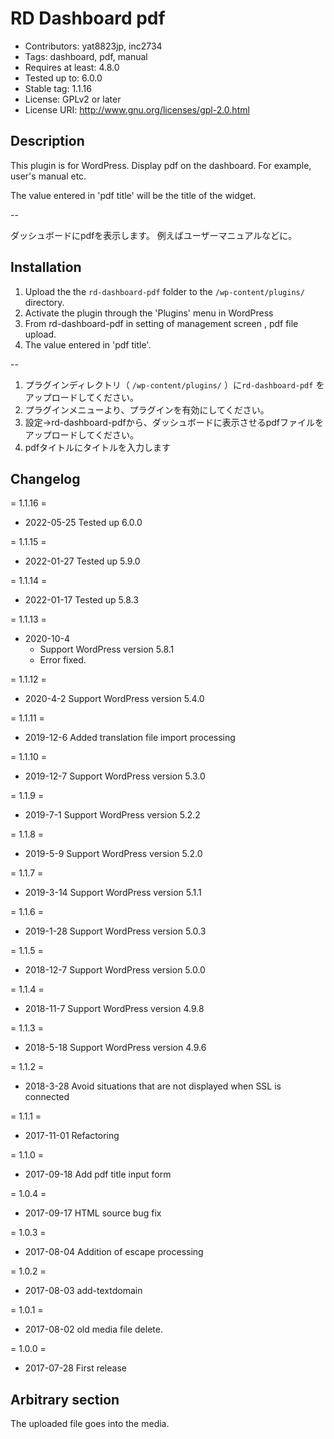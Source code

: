 # RD Dashboard pdf

- Contributors: yat8823jp, inc2734
- Tags: dashboard, pdf, manual
- Requires at least: 4.8.0
- Tested up to: 6.0.0
- Stable tag: 1.1.16
- License: GPLv2 or later
- License URI: http://www.gnu.org/licenses/gpl-2.0.html

## Description
This plugin is for WordPress.
Display pdf on the dashboard.
For example, user's manual etc.

The value entered in 'pdf title' will be the title of the widget.


--

ダッシュボードにpdfを表示します。
例えばユーザーマニュアルなどに。

## Installation

1. Upload the the `rd-dashboard-pdf` folder to the `/wp-content/plugins/` directory.
2. Activate the plugin through the 'Plugins' menu in WordPress
3. From rd-dashboard-pdf in setting of management screen , pdf file upload.
4. The value entered in 'pdf title'.

--

1. プラグインディレクトリ（ `/wp-content/plugins/` ）に`rd-dashboard-pdf` をアップロードしてください。
2. プラグインメニューより、プラグインを有効にしてください。
3. 設定→rd-dashboard-pdfから、ダッシュボードに表示させるpdfファイルをアップロードしてください。
4. pdfタイトルにタイトルを入力します

## Changelog

= 1.1.16 =
* 2022-05-25 Tested up 6.0.0

= 1.1.15 =
* 2022-01-27 Tested up 5.9.0

= 1.1.14 =
* 2022-01-17 Tested up 5.8.3

= 1.1.13 =
* 2020-10-4
	- Support WordPress version 5.8.1
	- Error fixed.

= 1.1.12 =
* 2020-4-2 Support WordPress version 5.4.0

= 1.1.11 =
* 2019-12-6 Added translation file import processing

= 1.1.10 =
* 2019-12-7 Support WordPress version 5.3.0

= 1.1.9 =
* 2019-7-1 Support WordPress version 5.2.2

= 1.1.8 =
* 2019-5-9 Support WordPress version 5.2.0

= 1.1.7 =
* 2019-3-14 Support WordPress version 5.1.1

= 1.1.6 =
* 2019-1-28 Support WordPress version 5.0.3

= 1.1.5 =
* 2018-12-7 Support WordPress version 5.0.0

= 1.1.4 =
* 2018-11-7 Support WordPress version 4.9.8

= 1.1.3 =
* 2018-5-18 Support WordPress version 4.9.6

= 1.1.2 =
* 2018-3-28 Avoid situations that are not displayed when SSL is connected

= 1.1.1 =
* 2017-11-01 Refactoring

= 1.1.0 =
* 2017-09-18 Add pdf title input form

= 1.0.4 =
* 2017-09-17 HTML source bug fix

= 1.0.3 =
* 2017-08-04 Addition of escape processing

= 1.0.2 =
* 2017-08-03 add-textdomain

= 1.0.1 =
* 2017-08-02 old media file delete.

= 1.0.0 =
* 2017-07-28 First release

## Arbitrary section

The uploaded file goes into the media.
